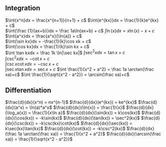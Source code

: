 ## Integration
$\int{x^n}dx = \frac{x^{n+1}}{n+1} + c$ 
$\int{e^{kx}}dx = \frac{1}{k}e^{kx} + c$  
$\int{\frac {1}{ax+b}}dx = \frac 1a\ln(ax+b) + c$
$\int \ln(x)dx = x\ln(x) - x + c$
$\int{a^x}dx = \frac{a^x}{\ln{a}} + c$  
$\int{\sin kx}dx = -\frac{1}{k}\cos xk + c$  
$\int{\cos kx}dx = \frac{1}{k}\sin kx + c$  
$\int \tan kxdx = \frac 1k \ln|\sec kx|$
$\int{\sec^2x}dx = \tan x + c$  
$\int{\csc^2x}dx = -\cot x + c$  
$\int{\csc x \cot x }dx = -\csc x + c$  
$\int{\sec x \tan x}dx = \sec x + c$
$\int \frac{1}{x^2 + a^2} = \frac 1a \arctan(\frac xa)+c$
$\int \frac{1}{\sqrt{x^2 - a^2}} = \arcsin(\frac xa)+c$


## Differentiation
$\frac{d}{dx}(x^n) = nx^{n-1}$
$\frac{d}{dx}(e^{kx}) = ke^{kx}$
$\frac{d}{dx}(a^x) = \ln(a)*a^x$
$\frac{d}{dx}(\ln{x}) = \frac{1}{x}$
$\frac{d}{dx}(\log_a{x}) = \frac{1}{x\ln a}$
$\frac{d}{dx}(\sin(kx)) = k\cos(kx)$
$\frac{d}{dx}(\cos(kx)) = -k\sin(kx)$
$\frac{d}{dx}(\tan(kx)) = \sec^2(kx)$
$\frac{d}{dx}(\csc(kx)) = -k\csc(kx)\cot(kx)$
$\frac{d}{dx}(\sec(kx)) = k\sec(kx)\tan(kx)$
$\frac{d}{dx}(\cot(kx)) = -k\csc^2(kx)$
$\frac{d}{dx}(\frac 1a \arctan(\frac xa)) = \frac{1}{x^2 + a^2}$
$\frac{d}{dx}(\arcsin(\frac xa)) = \frac{1}{\sqrt{x^2 - a^2}}$


